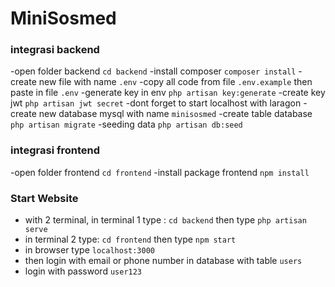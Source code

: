 # MiniSosmed

### integrasi backend

-open folder backend
`cd backend`
-install composer
`composer install`
-create new file with name `.env`
-copy all code from file `.env.example` then paste in file `.env`
-generate key in env
`php artisan key:generate`
-create key jwt 
`php artisan jwt secret`
-dont forget to start localhost with laragon
-create new database mysql with name `minisosmed`
-create table database 
`php artisan migrate`
-seeding data
`php artisan db:seed`

### integrasi frontend
-open folder frontend
`cd frontend`
-install package frontend
`npm install`

### Start Website
- with 2 terminal, in terminal 1 type : `cd backend` then type `php artisan serve`
- in terminal 2 type: `cd frontend` then type `npm start`
- in browser type `localhost:3000`
- then login with email or phone number in database with table `users`
- login with password `user123`

